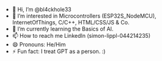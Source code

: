 - 👋 Hi, I’m @bl4ckhole33
- 👀 I’m interested in Microcontrollers (ESP32S_NodeMCU), InternetOfThings, C/C++, HTML/CSS/JS & Co.
- 🌱 I’m currently learning the Basics of AI.
- 📫 How to reach me LinkedIn (simon-lippl-044214235)
- 😄 Pronouns: He/Him
- ⚡ Fun fact: I treat GPT as a person. :)

<!---
bl4ckhole33/bl4ckhole33 is a ✨ special ✨ repository because its `README.md` (this file) appears on your GitHub profile.
You can click the Preview link to take a look at your changes.
--->
